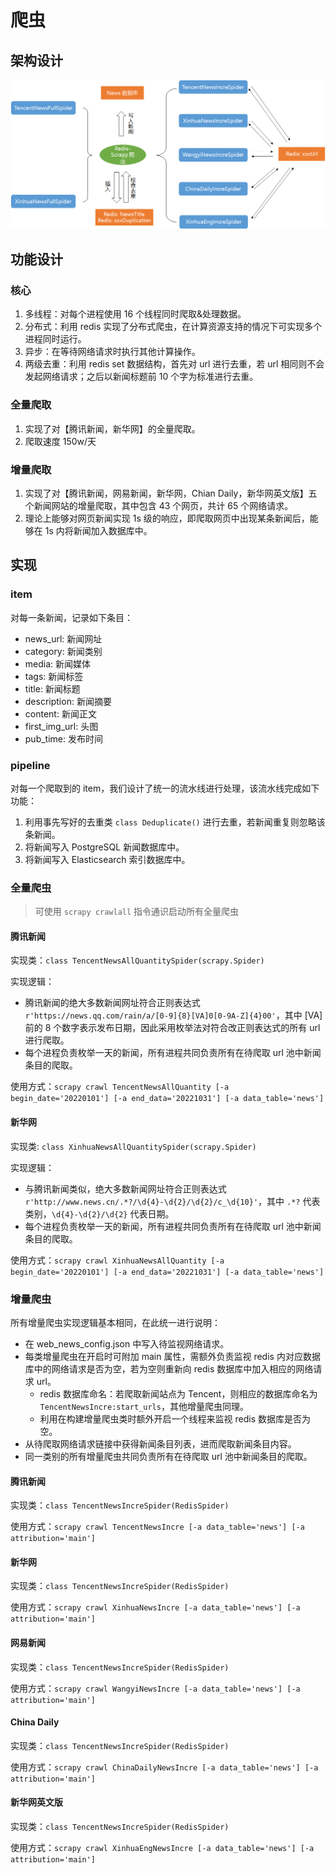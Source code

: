 # 爬虫

## 架构设计

![爬虫整体设计](../images/爬虫.png)

## 功能设计

### 核心

1. 多线程：对每个进程使用 16 个线程同时爬取&处理数据。
2. 分布式：利用 redis 实现了分布式爬虫，在计算资源支持的情况下可实现多个进程同时运行。
3. 异步：在等待网络请求时执行其他计算操作。
4. 两级去重：利用 redis set 数据结构，首先对 url 进行去重，若 url 相同则不会发起网络请求；之后以新闻标题前 10 个字为标准进行去重。

### 全量爬取

1. 实现了对【腾讯新闻，新华网】的全量爬取。
2. 爬取速度 150w/天

### 增量爬取

1. 实现了对【腾讯新闻，网易新闻，新华网，Chian Daily，新华网英文版】五个新闻网站的增量爬取，其中包含 43 个网页，共计 65 个网络请求。
2. 理论上能够对网页新闻实现 1s 级的响应，即爬取网页中出现某条新闻后，能够在 1s 内将新闻加入数据库中。

## 实现

### item

对每一条新闻，记录如下条目：

- news_url: 新闻网址
- category: 新闻类别
- media: 新闻媒体
- tags: 新闻标签
- title: 新闻标题
- description: 新闻摘要
- content: 新闻正文
- first_img_url: 头图
- pub_time: 发布时间

### pipeline

对每一个爬取到的 item，我们设计了统一的流水线进行处理，该流水线完成如下功能：

1. 利用事先写好的去重类 `class Deduplicate()` 进行去重，若新闻重复则忽略该条新闻。
2. 将新闻写入 PostgreSQL 新闻数据库中。
3. 将新闻写入 Elasticsearch 索引数据库中。

### 全量爬虫

> 可使用 `scrapy crawlall` 指令通识启动所有全量爬虫

#### 腾讯新闻

实现类：`class TencentNewsAllQuantitySpider(scrapy.Spider)`

实现逻辑：

- 腾讯新闻的绝大多数新闻网址符合正则表达式 `r'https://news.qq.com/rain/a/[0-9]{8}[VA]0[0-9A-Z]{4}00'`，其中 [VA] 前的 8 个数字表示发布日期，因此采用枚举法对符合改正则表达式的所有 url 进行爬取。
- 每个进程负责枚举一天的新闻，所有进程共同负责所有在待爬取 url 池中新闻条目的爬取。

使用方式：`scrapy crawl TencentNewsAllQuantity [-a begin_date='20220101'] [-a end_data='20221031'] [-a data_table='news']`

#### 新华网

实现类: `class XinhuaNewsAllQuantitySpider(scrapy.Spider)`

实现逻辑：

- 与腾讯新闻类似，绝大多数新闻网址符合正则表达式 `r'http://www.news.cn/.*?/\d{4}-\d{2}/\d{2}/c_\d{10}'`，其中 `.*?` 代表类别，`\d{4}-\d{2}/\d{2}` 代表日期。
- 每个进程负责枚举一天的新闻，所有进程共同负责所有在待爬取 url 池中新闻条目的爬取。

使用方式：`scrapy crawl XinhuaNewsAllQuantity [-a begin_date='20220101'] [-a end_data='20221031'] [-a data_table='news']`

### 增量爬虫

所有增量爬虫实现逻辑基本相同，在此统一进行说明：

- 在 web_news_config.json 中写入待监视网络请求。
- 每类增量爬虫在开启时可附加 main 属性，需额外负责监视 redis 内对应数据库中的网络请求是否为空，若为空则重新向 redis 数据库中加入相应的网络请求 url。
    - redis 数据库命名：若爬取新闻站点为 Tencent，则相应的数据库命名为 `TencentNewsIncre:start_urls`，其他增量爬虫同理。
    - 利用在构建增量爬虫类时额外开启一个线程来监视 redis 数据库是否为空。
- 从待爬取网络请求链接中获得新闻条目列表，进而爬取新闻条目内容。
- 同一类别的所有增量爬虫共同负责所有在待爬取 url 池中新闻条目的爬取。

#### 腾讯新闻
   
实现类：`class TencentNewsIncreSpider(RedisSpider)`

使用方式：`scrapy crawl TencentNewsIncre [-a data_table='news'] [-a attribution='main']`

#### 新华网
   
实现类：`class TencentNewsIncreSpider(RedisSpider)`

使用方式：`scrapy crawl XinhuaNewsIncre [-a data_table='news'] [-a attribution='main']`

#### 网易新闻
   
实现类：`class TencentNewsIncreSpider(RedisSpider)`

使用方式：`scrapy crawl WangyiNewsIncre [-a data_table='news'] [-a attribution='main']`

#### China Daily
   
实现类：`class TencentNewsIncreSpider(RedisSpider)`

使用方式：`scrapy crawl ChinaDailyNewsIncre [-a data_table='news'] [-a attribution='main']`

#### 新华网英文版
   
实现类：`class TencentNewsIncreSpider(RedisSpider)`

使用方式：`scrapy crawl XinhuaEngNewsIncre [-a data_table='news'] [-a attribution='main']`
